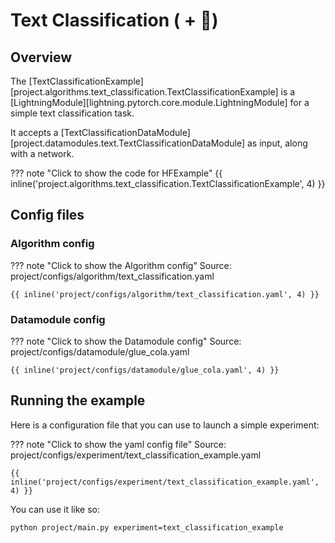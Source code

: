 # Text Classification ( + 🤗)

## Overview

The [TextClassificationExample][project.algorithms.text_classification.TextClassificationExample] is a [LightningModule][lightning.pytorch.core.module.LightningModule] for a simple text classification task.

It accepts a [TextClassificationDataModule][project.datamodules.text.TextClassificationDataModule] as input, along with a network.

??? note "Click to show the code for HFExample"
    {{ inline('project.algorithms.text_classification.TextClassificationExample', 4) }}

## Config files

### Algorithm config

??? note "Click to show the Algorithm config"
    Source: project/configs/algorithm/text_classification.yaml

    {{ inline('project/configs/algorithm/text_classification.yaml', 4) }}

### Datamodule config

??? note "Click to show the Datamodule config"
    Source: project/configs/datamodule/glue_cola.yaml

    {{ inline('project/configs/datamodule/glue_cola.yaml', 4) }}

## Running the example

Here is a configuration file that you can use to launch a simple experiment:

??? note "Click to show the yaml config file"
    Source: project/configs/experiment/text_classification_example.yaml

    {{ inline('project/configs/experiment/text_classification_example.yaml', 4) }}

You can use it like so:

```console
python project/main.py experiment=text_classification_example
```
